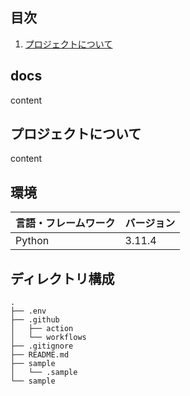## 目次

1. [プロジェクトについて](#プロジェクトについて)

## docs

content

## プロジェクトについて

content

## 環境

| 言語・フレームワーク  | バージョン |
| --------------------- | ---------- |
| Python                | 3.11.4     |

## ディレクトリ構成

```
.
├── .env
├── .github
│   ├── action
│   └── workflows
├── .gitignore
├── README.md
├── sample
│   └── .sample
└── sample
```